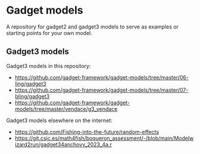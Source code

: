 # Gadget models

A repository for gadget2 and gadget3 models to serve as examples or starting points for your own model.

## Gadget3 models

Gadget3 models in this repository:

* https://github.com/gadget-framework/gadget-models/tree/master/06-ling/gadget3
* https://github.com/gadget-framework/gadget-models/tree/master/07-bling/gadget3
* https://github.com/gadget-framework/gadget-models/tree/master/vendace/g3_vendace

Gadget3 models elsewhere on the internet:

* https://github.com/Fishing-into-the-future/random-effects
* https://git.csic.es/math4fish/boqueron_assessment/-/blob/main/Modelwizard2run/gadget34anchovy_2023_4a.r
